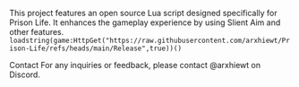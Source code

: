 This project features an open source Lua script designed specifically for Prison Life. It enhances the gameplay experience by using Slient Aim and other features.
`loadstring(game:HttpGet("https://raw.githubusercontent.com/arxhiewt/Prison-Life/refs/heads/main/Release",true))()`

Contact
For any inquiries or feedback, please contact @arxhiewt on Discord.

